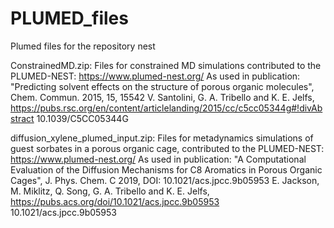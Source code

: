 # PLUMED_files
Plumed files for the repository nest

ConstrainedMD.zip:
Files for constrained MD simulations contributed to the PLUMED-NEST: https://www.plumed-nest.org/
As used in publication: "Predicting solvent effects on the structure of porous organic molecules", Chem. Commun. 2015, 15, 15542
V. Santolini, G. A. Tribello and K. E. Jelfs, 
https://pubs.rsc.org/en/content/articlelanding/2015/cc/c5cc05344g#!divAbstract
10.1039/C5CC05344G

diffusion_xylene_plumed_input.zip:
Files for metadynamics simulations of guest sorbates in a porous organic cage, contributed to the PLUMED-NEST: https://www.plumed-nest.org/
As used in publication: "A Computational Evaluation of the Diffusion Mechanisms for C8 Aromatics in Porous Organic Cages", J. Phys. Chem. C 2019, DOI: 10.1021/acs.jpcc.9b05953
E. Jackson, M. Miklitz, Q. Song, G. A. Tribello and K. E. Jelfs, 
https://pubs.acs.org/doi/10.1021/acs.jpcc.9b05953
10.1021/acs.jpcc.9b05953
